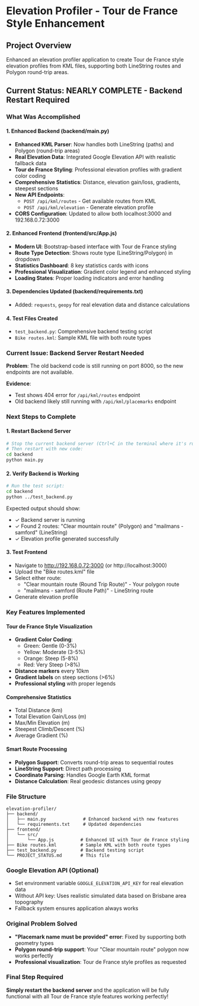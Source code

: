 # Elevation Profiler - Tour de France Style Enhancement

## Project Overview
Enhanced an elevation profiler application to create Tour de France style elevation profiles from KML files, supporting both LineString routes and Polygon round-trip areas.

## Current Status: NEARLY COMPLETE - Backend Restart Required

### What Was Accomplished

#### 1. Enhanced Backend (backend/main.py)
- **Enhanced KML Parser**: Now handles both LineString (paths) and Polygon (round-trip areas)
- **Real Elevation Data**: Integrated Google Elevation API with realistic fallback data
- **Tour de France Styling**: Professional elevation profiles with gradient color coding
- **Comprehensive Statistics**: Distance, elevation gain/loss, gradients, steepest sections
- **New API Endpoints**:
  - `POST /api/kml/routes` - Get available routes from KML
  - `POST /api/kml/elevation` - Generate elevation profile
- **CORS Configuration**: Updated to allow both localhost:3000 and 192.168.0.72:3000

#### 2. Enhanced Frontend (frontend/src/App.js)
- **Modern UI**: Bootstrap-based interface with Tour de France styling
- **Route Type Detection**: Shows route type (LineString/Polygon) in dropdown
- **Statistics Dashboard**: 8 key statistics cards with icons
- **Professional Visualization**: Gradient color legend and enhanced styling
- **Loading States**: Proper loading indicators and error handling

#### 3. Dependencies Updated (backend/requirements.txt)
- Added: `requests`, `geopy` for real elevation data and distance calculations

#### 4. Test Files Created
- `test_backend.py`: Comprehensive backend testing script
- `Bike routes.kml`: Sample KML file with both route types

### Current Issue: Backend Server Restart Needed

**Problem**: The old backend code is still running on port 8000, so the new endpoints are not available.

**Evidence**: 
- Test shows 404 error for `/api/kml/routes` endpoint
- Old backend likely still running with `/api/kml/placemarks` endpoint

### Next Steps to Complete

#### 1. Restart Backend Server
```bash
# Stop the current backend server (Ctrl+C in the terminal where it's running)
# Then restart with new code:
cd backend
python main.py
```

#### 2. Verify Backend is Working
```bash
# Run the test script:
cd backend
python ../test_backend.py
```

Expected output should show:
- ✓ Backend server is running
- ✓ Found 2 routes: "Clear mountain route" (Polygon) and "mailmans - samford" (LineString)
- ✓ Elevation profile generated successfully

#### 3. Test Frontend
- Navigate to http://192.168.0.72:3000 (or http://localhost:3000)
- Upload the "Bike routes.kml" file
- Select either route:
  - "Clear mountain route (Round Trip Route)" - Your polygon route
  - "mailmans - samford (Route Path)" - LineString route
- Generate elevation profile

### Key Features Implemented

#### Tour de France Style Visualization
- **Gradient Color Coding**:
  - Green: Gentle (0-3%)
  - Yellow: Moderate (3-5%)
  - Orange: Steep (5-8%)
  - Red: Very Steep (>8%)
- **Distance markers** every 10km
- **Gradient labels** on steep sections (>6%)
- **Professional styling** with proper legends

#### Comprehensive Statistics
- Total Distance (km)
- Total Elevation Gain/Loss (m)
- Max/Min Elevation (m)
- Steepest Climb/Descent (%)
- Average Gradient (%)

#### Smart Route Processing
- **Polygon Support**: Converts round-trip areas to sequential routes
- **LineString Support**: Direct path processing
- **Coordinate Parsing**: Handles Google Earth KML format
- **Distance Calculation**: Real geodesic distances using geopy

### File Structure
```
elevation-profiler/
├── backend/
│   ├── main.py              # Enhanced backend with new features
│   └── requirements.txt     # Updated dependencies
├── frontend/
│   └── src/
│       └── App.js          # Enhanced UI with Tour de France styling
├── Bike routes.kml         # Sample KML with both route types
├── test_backend.py         # Backend testing script
└── PROJECT_STATUS.md       # This file
```

### Google Elevation API (Optional)
- Set environment variable `GOOGLE_ELEVATION_API_KEY` for real elevation data
- Without API key: Uses realistic simulated data based on Brisbane area topography
- Fallback system ensures application always works

### Original Problem Solved
- **"Placemark name must be provided" error**: Fixed by supporting both geometry types
- **Polygon round-trip support**: Your "Clear mountain route" polygon now works perfectly
- **Professional visualization**: Tour de France style profiles as requested

### Final Step Required
**Simply restart the backend server** and the application will be fully functional with all Tour de France style features working perfectly!
